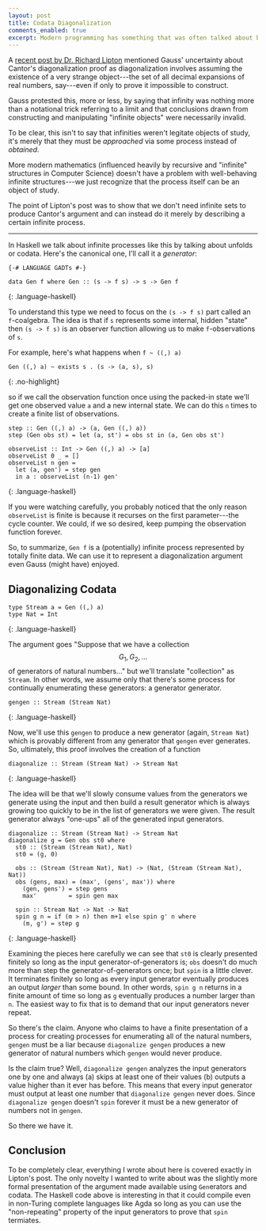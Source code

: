 ```yaml
---
layout: post
title: Codata Diagonalization
comments_enabled: true
excerpt: Modern programming has something that was often talked about but never formalized throughout much of modern mathematics, <em>codata</em>. This post sketches a constructive proof of diagonalization using codata in Haskell notation.
---
```


A [recent post by Dr. Richard Lipton][post] mentioned Gauss'
uncertainty about Cantor's diagonalization proof as diagonalization
involves assuming the existence of a very strange object---the set of
all decimal expansions of real numbers, say---even if only to prove it
impossible to construct.

[post]:http://rjlipton.wordpress.com/2014/08/03/diagonalization-without-sets/

Gauss protested this, more or less, by saying that infinity was
nothing more than a notational trick referring to a limit and that
conclusions drawn from constructing and manipulating "infinite
objects" were necessarily invalid.

To be clear, this isn't to say that infinities weren't legitate
objects of study, it's merely that they must be *approached* via some
process instead of *obtained*.

More modern mathematics (influenced heavily by recursive and
"infinite" structures in Computer Science) doesn't have a problem with
well-behaving infinite structures---we just recognize that the process
itself can be an object of study.

The point of Lipton's post was to show that we don't need infinite
sets to produce Cantor's argument and can instead do it merely by
describing a certain infinite process.

---

In Haskell we talk about infinite processes like this by talking about
unfolds or codata. Here's the canonical one, I'll call it a
*generator*:

~~~
{-# LANGUAGE GADTs #-}

data Gen f where Gen :: (s -> f s) -> s -> Gen f
~~~
{: .language-haskell}

To understand this type we need to focus on the `(s -> f s)` part
called an `f`-coalgebra. The idea is that if `s` represents some
internal, hidden "state" then `(s -> f s)` is an observer function
allowing us to make `f`-observations of `s`.

For example, here's what happens when `f ~ ((,) a)`

~~~
Gen ((,) a) ~ exists s . (s -> (a, s), s)
~~~
{: .no-highlight}

so if we call the observation function once using the packed-in state
we'll get one observed value `a` and a new internal state. We can do
this `n` times to create a finite list of observations.

~~~
step :: Gen ((,) a) -> (a, Gen ((,) a))
step (Gen obs st) = let (a, st') = obs st in (a, Gen obs st')

observeList :: Int -> Gen ((,) a) -> [a]
observeList 0 _ = []
observeList n gen =
  let (a, gen') = step gen
  in a : observeList (n-1) gen'
~~~
{: .language-haskell}

If you were watching carefully, you probably noticed that the only
reason `observeList` is finite is because it recurses on the first
parameter---the cycle counter. We could, if we so desired, keep
pumping the observation function forever.

So, to summarize, `Gen f` is a (potentially) infinite process
represented by totally finite data. We can use it to represent a
diagonalization argument even Gauss (might have) enjoyed.

## Diagonalizing Codata

~~~
type Stream a = Gen ((,) a)
type Nat = Int
~~~
{: .language-haskell}

The argument goes "Suppose that we have a collection $$G_{1}, G_{2},
\dots$$ of generators of natural numbers..." but we'll translate
"collection" as `Stream`. In other words, we assume only that there's
some process for continually enumerating these generators: a generator
generator.

~~~
gengen :: Stream (Stream Nat)
~~~
{: .language-haskell}

Now, we'll use this `gengen` to produce a new generator (again,
`Stream Nat`) which is provably different from any generator that
`gengen` ever generates. So, ultimately, this proof involves the
creation of a function

~~~
diagonalize :: Stream (Stream Nat) -> Stream Nat
~~~
{: .language-haskell}

The idea will be that we'll slowly consume values from the generators
we generate using the input and then build a result generator which is
always growing too quickly to be in the list of generators we were
given. The result generator always "one-ups" all of the generated
input generators.

~~~
diagonalize :: Stream (Stream Nat) -> Stream Nat
diagonalize g = Gen obs st0 where
  st0 :: (Stream (Stream Nat), Nat)
  st0 = (g, 0)

  obs :: (Stream (Stream Nat), Nat) -> (Nat, (Stream (Stream Nat), Nat))
  obs (gens, max) = (max', (gens', max')) where
    (gen, gens') = step gens
    max'         = spin gen max

  spin :: Stream Nat -> Nat -> Nat
  spin g n = if (m > n) then m+1 else spin g' n where
    (m, g') = step g
~~~
{: .language-haskell}

Examining the pieces here carefully we can see that `st0` is clearly
presented finitely so long as the input generator-of-generators is;
`obs` doesn't do much more than step the generator-of-generators once;
but `spin` is a little clever. It terminates finitely so long as every
input generator eventually produces an output *larger* than some
bound. In other words, `spin g n` returns in a finite amount of time
so long as `g` eventually produces a number larger than `n`. The
easiest way to fix that is to demand that our input generators never
repeat.

So there's the claim. Anyone who claims to have a finite presentation
of a process for creating processes for enumerating all of the natural
numbers, `gengen` must be a liar because `diagonalize gengen` produces
a new generator of natural numbers which `gengen` would never produce.

Is the claim true? Well, `diagonalize gengen` analyzes the input
generators one by one and always (a) skips at least one of their
values (b) outputs a value higher than it ever has before. This means
that every input generator must output at least one number that
`diagonalize gengen` never does. Since `diagonalize gengen` doesn't
`spin` forever it must be a new generator of numbers not in `gengen`.

So there we have it.

## Conclusion

To be completely clear, everything I wrote about here is covered
exactly in Lipton's post. The only novelty I wanted to write about was
the slightly more formal presentation of the argument made available
using `Gen`erators and codata. The Haskell code above is interesting
in that it could compile even in non-Turing complete languages like
Agda so long as you can use the "non-repeating" property of the input
generators to prove that `spin` termiates.
